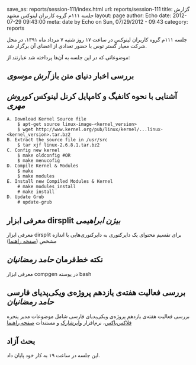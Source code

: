 save_as: reports/session-111/index.html
url: reports/session-111
title: گزارش جلسه ۱۱۱م گروه کاربران لینوکس مشهد
layout: page
author: Echo
date: 2012-07-29 09:43:00
meta: date by Echo on Sun, 07/29/2012 - 09:43
category: reports

جلسه ۱۱۱م گروه کاربران لینوکس در ساعت ۱۷ روز شنبه ۷ مرداد ماه ۱۳۹۱، در محل
شرکت معیار گستر توس با حضور تعدادی از اعضای آن برگزار شد.


<!--more-->


موضوعاتی که در این جلسه به آن‌ها پرداخته شد عبارتند از:

## بررسی اخبار دنیای متن باز *آرش موسوی*
## آشنایی با نحوه کانفیگ و کامپایل کرنل لینوکس *کوروش مهری*

```
A. Download Kernel Source file
	$ apt-get source linux-image-<kernel_version>
	$ wget http://www.kernel.org/pub/linux/kernel/...linux-<kernel_version>.tar.bz2
B. Extract the source file in /usr/src
	$ tar xjf linux-2.6.8.1.tar.bz2
C. Config new kernel
	$ make oldconfig #OR
	$ make menucofig
D. Compile Kernel & Modules
	$ make
	$ make modules
E. Install new Compiled Modules & Kernel
	# make modules_install
	# make install
D. Update Grub
	# update-grub
```

## معرفی ابزار dirsplit *بیژن ابراهیمی*
معرفی ابزار dirsplit برای تقسیم محتوای یک دایرکتوری به دایرکتوری‌هایی با
اندازه مشخص  ([صفحه راهنما](http://man.cx/dirsplit))  

## نکته خط‌فرمان *حامد رمضانیان*
معرفی ابزار compgen در پوسته bash

## بررسی فعالیت هفته‌ی یازدهم پروژه‌ی ویکی‌پدیای فارسی *حامد رمضانیان*
بررسی فعالیت هفته‌ی یازدهم پروژه‌ی ویکی‌پدیای فارسی شامل موضوعات مدیر پنجره
[فلاکس‌باکس](http://fa.wikipedia.org/wiki/%D9%81%D9%84%D8%A7%DA%A9%D8%B3%E2%80%8C%D8%A8%D8%A7%DA%A9%D8%B3)، نرم‌افزار [وایرشارک](http://fa.wikipedia.org/wiki/%D9%88%D8%A7%DB%8C%D8%B1%D8%B4%D8%A7%D8%B1%DA%A9) و مستندات [صفحه راهنما](http://fa.wikipedia.org/wiki/%D8%B5%D9%81%D8%AD%D9%87_%D8%B1%D8%A7%D9%87%D9%86%D9%85%D8%A7)
## بحث آزاد



این جلسه در ساعت ۱۹ به کار خود پایان داد.
